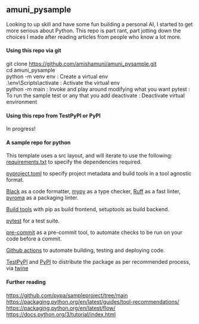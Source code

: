 
## amuni_pysample

Looking to up skill and have some fun building a personal AI, I started to get more serious about Python. This repo is part rant, part jotting down the choices I made after reading articles from people who know a lot more. 

#### Using this repo via git
git clone https://github.com/amishamuni/amuni_pysample.git  
cd amuni_pysample  
python -m venv env : Create a virtual env    
.\env\Scripts\activate : Activate the virtual env  
python -m main : Invoke and play around modifying what you want
pytest : To run the sample test or any that you add
deactivate : Deactivate virtual environment

#### Using this repo from TestPyPI or PyPI
In progress!

#### A sample repo for python

This template uses a src layout, and will iterate to use the following:  
[requirements.txt](https://pip.pypa.io/en/stable/reference/requirements-file-format/) to specify the dependencies required.    

[pyproject.toml](https://pip.pypa.io/en/stable/reference/build-system/pyproject-toml/) to specify project metadata and build tools in a tool agnostic format.   

[Black](https://black.readthedocs.io/en/stable/) as a code formatter, [mypy](https://mypy.readthedocs.io/en/stable/) as a type checker, [Ruff](https://pypi.org/project/ruff/) as a fast linter, [pyroma](https://pypi.org/project/pyroma/) as a packaging linter.  

[Build tools](https://peps.python.org/pep-0517/#terminology-and-goals) with pip as build frontend, setuptools as build backend.

[pytest](https://docs.pytest.org/en/7.4.x/) for a test suite.  

[pre-commit](https://pre-commit.com/) as a pre-commit tool, to automate checks to be run on your code before a commit.

[Github actions](https://docs.github.com/en/actions) to automate building, testing and deploying code.  

[TestPyPI](https://test.pypi.org/) and [PyPI](https://pypi.org/) to distribute the package as per recommended process, via [twine](https://pypi.org/project/twine/)  


#### Further reading  

<https://github.com/pypa/sampleproject/tree/main>
<https://packaging.python.org/en/latest/guides/tool-recommendations/>
<https://packaging.python.org/en/latest/flow/>  
<https://docs.python.org/3/tutorial/index.html>  



